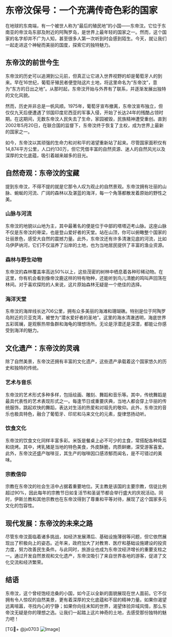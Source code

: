 # 东帝汶保号：一个充满传奇色彩的国家

在地球的东南端，有一个被世人称为“最后的殖民地”的小国——东帝汶。它位于东南亚的帝汶岛东部及附近的阿陶罗岛，是世界上最年轻的国家之一。然而，这个国家的名字却并不广为人知，甚至很多人第一次听到时会感到陌生。今天，就让我们一起走进这个神秘而美丽的国度，探索它的独特魅力。

## 东帝汶的前世今生

东帝汶的历史可以追溯到公元前，但真正让它进入世界视野的却是葡萄牙人的到来。早在16世纪，葡萄牙殖民者便登陆这片土地，将这里命名为“东帝汶”，意为“东方的日出之地”。从那时起，东帝汶开始与外界有了联系，并逐渐发展出独特的文化风貌。

然而，历史并非总是一帆风顺。1975年，葡萄牙宣布撤离，东帝汶宣布独立，但仅仅九天后便遭遇了邻国印度尼西亚的军事入侵，开始了长达24年的残酷占领时期。在这期间，无数东帝汶人民失去了生命，家园被毁，民族精神遭受重创。直到2002年5月20日，在联合国的监督下，东帝汶终于恢复了主权，成为世界上最新的国家之一。

如今，东帝汶以其顽强的生命力和对和平的渴望重新站了起来。尽管国家面积仅有14,874平方公里，人口约130万，但它凭借丰富的自然资源、迷人的自然风光以及深厚的文化底蕴，吸引着越来越多的目光。

## 自然奇观：东帝汶的宝藏

提到东帝汶，不得不提的就是它那令人叹为观止的自然景观。东帝汶拥有壮丽的山脉、蜿蜒的河流、广阔的森林以及湛蓝的海洋，每一个角落都散发着原始的野性之美。

### 山脉与河流

东帝汶的地貌以山地为主，其中最著名的便是位于中部的塔塔迈考山脉。这座山脉不仅是东帝汶的脊梁，也是登山爱好者的天堂。站在山顶，你可以俯瞰整个国家的壮丽景色，感受大自然的震撼力量。此外，东帝汶还有许多清澈见底的河流，比如乌伊萨纳河，它们不仅滋养了沿岸的土地，也为当地居民提供了丰富的渔业资源。

### 森林与野生动物

东帝汶的森林覆盖率高达50%以上，这些茂密的树林中栖息着各种珍稀动物。在这里，你有机会看到像帝汶鹿这样的特有物种，还能听到鸟儿清脆的鸣叫声回荡在林间。对于喜欢探险的人来说，这片原始森林无疑是一个绝佳的选择。

### 海洋天堂

东帝汶的海岸线长达706公里，拥有众多美丽的海滩和珊瑚礁。特别是位于阿陶罗岛附近的贝亚克湾，被誉为“潜水爱好者的圣地”。这里的海水清澈透明，海底世界五彩斑斓，是观察热带鱼群和海龟的理想场所。无论是浮潜还是深潜，都能让你感受到海洋的魅力。

## 文化遗产：东帝汶的灵魂

除了自然美景，东帝汶还拥有丰富的文化遗产，这些遗产承载着这个国家悠久的历史和独特的传统。

### 艺术与音乐

东帝汶的艺术形式多种多样，包括绘画、雕刻、舞蹈和音乐等。其中，传统舞蹈是最具代表性的艺术表现形式之一。每逢节日或重要庆典，当地人都会穿上华丽的传统服饰，跳起欢快的舞蹈，表达对生活的热爱和对祖先的敬仰。此外，东帝汶的音乐也极具特色，融合了葡萄牙、印尼和马来文化的元素，旋律悠扬动听。

### 饮食文化

东帝汶的饮食文化同样丰富多彩。米饭是餐桌上必不可少的主食，常搭配各种炖菜和烧烤。其中，烤乳猪是当地的特色美食，外皮酥脆，肉质鲜嫩，深受游客喜爱。此外，东帝汶还盛产咖啡豆，其生产的咖啡因口感浓郁而闻名，是不可错过的美味。

### 宗教信仰

宗教在东帝汶的社会生活中占据着重要地位。天主教是该国的主要宗教，信徒比例超过90%，因此每年的宗教节日如复活节和圣诞节都会举行盛大的庆祝活动。同时，伊斯兰教和其他宗教也在东帝汶得到了尊重和平等对待，展现了这个国家多元文化的包容性。

## 现代发展：东帝汶的未来之路

尽管东帝汶面临着诸多挑战，如经济发展滞后、基础设施薄弱等问题，但它依然展现出了积极向上的姿态。近年来，政府加大了对教育、医疗和基础设施建设的投资力度，努力改善民生条件。与此同时，旅游业也成为东帝汶经济增长的重要支柱之一。通过开发自然景观和文化遗产，东帝汶吸引了来自世界各地的游客，促进了文化交流和经济繁荣。

## 结语

东帝汶，这个曾经饱经沧桑的小国，如今正以全新的面貌展现在世人面前。它不仅拥有令人惊叹的自然美景，更有着深厚的文化底蕴和不屈的精神力量。如果你渴望远离喧嚣，寻找内心的宁静；如果你向往未知的世界，渴望体验异域风情，那么东帝汶无疑是你的理想之选。让我们一起踏上这片神奇的土地，去感受那份独特的魅力吧！

[TG💪+ @jx0703 ![Image](https://github.com/user-attachments/assets/dbca1d08-cadb-493c-b0ec-ad6f7a83f270)]